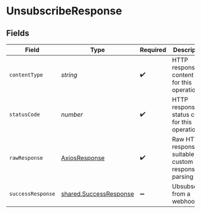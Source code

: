 # UnsubscribeResponse


## Fields

| Field                                                                   | Type                                                                    | Required                                                                | Description                                                             |
| ----------------------------------------------------------------------- | ----------------------------------------------------------------------- | ----------------------------------------------------------------------- | ----------------------------------------------------------------------- |
| `contentType`                                                           | *string*                                                                | :heavy_check_mark:                                                      | HTTP response content type for this operation                           |
| `statusCode`                                                            | *number*                                                                | :heavy_check_mark:                                                      | HTTP response status code for this operation                            |
| `rawResponse`                                                           | [AxiosResponse](https://axios-http.com/docs/res_schema)                 | :heavy_check_mark:                                                      | Raw HTTP response; suitable for custom response parsing                 |
| `successResponse`                                                       | [shared.SuccessResponse](../../../sdk/models/shared/successresponse.md) | :heavy_minus_sign:                                                      | Ubsubscribe from a webhook                                              |